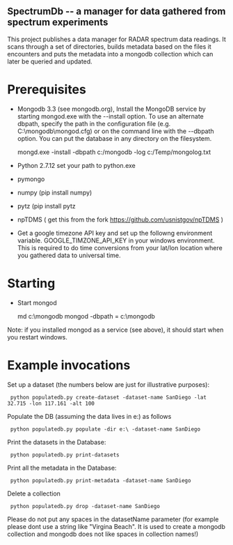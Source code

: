 ## SpectrumDb -- a manager for data gathered from spectrum experiments


This project publishes a data manager for RADAR spectrum data readings. It scans through a set of directories, builds metadata based on the files it encounters and puts the metadata
into a mongodb collection which can later be queried and updated.


# Prerequisites

- Mongodb 3.3 (see mongodb.org), Install the MongoDB service by starting
mongod.exe with the --install option. To use an alternate dbpath, specify
the path in the configuration file (e.g. C:\mongodb\mongod.cfg) or on
the command line with the --dbpath option. You can put the database in
any directory on the filesystem.

   mongd.exe -install -dbpath c:/mongodb -log c:/Temp/mongolog.txt


- Python 2.7.12 set your path to python.exe 
- pymongo 
- numpy (pip install numpy)
- pytz (pip install pytz
- npTDMS ( get this from the fork https://github.com/usnistgov/npTDMS )
- Get a google timezone API key and set up the followng environment
variable. GOOGLE\_TIMZONE\_API\_KEY in your windows environment. This
is required to do time conversions from your lat/lon location where you
gathered data to universal time. 



# Starting

- Start mongod 

  md c:\mongodb
  mongod -dbpath = c:\mongodb

Note: if you installed mongod as a service (see above), it should start when you restart windows.
  

# Example invocations

Set up a dataset (the numbers below are just for illustrative purposes):

     python populatedb.py create-dataset -dataset-name SanDiego -lat 32.715 -lon 117.161 -alt 100 


Populate the DB (assuming the data lives in e:\) as follows

     python populatedb.py populate -dir e:\ -dataset-name SanDiego 

Print the datasets in the Database:

     python populatedb.py print-datasets

Print all the metadata in the Database:

     python populatedb.py print-metadata -dataset-name SanDiego

Delete a collection

     python populatedb.py drop -dataset-name SanDiego

Please do not put any spaces in the datasetName parameter (for example please dont use a string like "Virgina Beach". It is used to create a mongodb collection and mongodb does not like spaces in collection names!)

